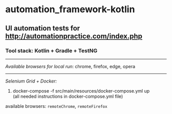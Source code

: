 # automation_framework-kotlin

## UI automation tests for http://automationpractice.com/index.php

### Tool stack: Kotlin + Gradle + TestNG
 *********
_Available browsers for local run_: chrome, firefox, edge, opera
 *********
_Selenium Grid + Docker:_

1. docker-compose -f src/main/resources/docker-compose.yml up\
   (all needed instructions in docker-compose.yml file)

available browsers: `remoteChrome`, `remoteFirefox`
